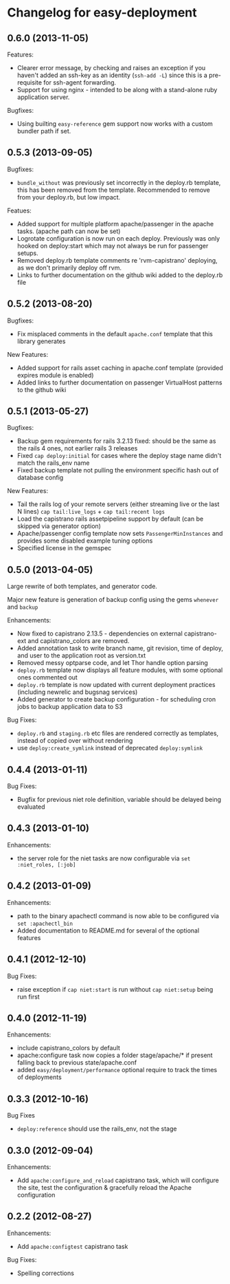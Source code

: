 # Changelog for easy-deployment

## 0.6.0 (2013-11-05)

Features:

* Clearer error message, by checking and raises an exception if you haven't added an ssh-key as an identity (`ssh-add -L`) since this is a pre-requisite for ssh-agent forwarding.
* Support for using nginx - intended to be along with a stand-alone ruby application server.

Bugfixes:

* Using builting `easy-reference` gem support now works with a custom bundler path if set.

## 0.5.3 (2013-09-05)

Bugfixes:

* `bundle_without` was previously set incorrectly in the deploy.rb template, this has been removed from the template. Recommended to remove from your deploy.rb, but low impact.

Featues:

* Added support for multiple platform apache/passenger in the apache tasks. (apache path can now be set)
* Logrotate configuration is now run on each deploy. Previously was only hooked on deploy:start which may not always be run for passenger setups.
* Removed deploy.rb template comments re 'rvm-capistrano' deploying, as we don't primarily deploy off rvm.
* Links to further documentation on the github wiki added to the deploy.rb file

## 0.5.2 (2013-08-20)

Bugfixes:

* Fix misplaced comments in the default `apache.conf` template that this library generates

New Features:

* Added support for rails asset caching in apache.conf template (provided expires module is enabled)
* Added links to further documentation on passenger VirtualHost patterns to the github wiki

## 0.5.1 (2013-05-27)

Bugfixes:

* Backup gem requirements for rails 3.2.13 fixed: should be the same as the rails 4 ones, not earlier rails 3 releases
* Fixed `cap deploy:initial` for cases where the deploy stage name didn't match the rails_env name
* Fixed backup template not pulling the environment specific hash out of database config

New Features:

* Tail the rails log of your remote servers (either streaming live or the last N lines) `cap tail:live_logs` + `cap tail:recent logs`
* Load the capistrano rails assetpipeline support by default (can be skipped via generator option)
* Apache/passenger config template now sets `PassengerMinInstances` and provides some disabled example tuning options
* Specified license in the gemspec

## 0.5.0 (2013-04-05)

Large rewrite of both templates, and generator code.

Major new feature is generation of backup config using the gems `whenever` and `backup`

Enhancements:

* Now fixed to capistrano 2.13.5 - dependencies on external capistrano-ext and capistrano_colors are removed.
* Added annotation task to write branch name, git revision, time of deploy, and user to the application root as version.txt
* Removed messy optparse code, and let Thor handle option parsing
* `deploy.rb` template now displays all feature modules, with some optional ones commented out
* `deploy.rb` template is now updated with current deployment practices (including newrelic and bugsnag services)
* Added generator to create backup configuration - for scheduling cron jobs to backup application data to S3

Bug Fixes:

* `deploy.rb` and `staging.rb` etc files are rendered correctly as templates, instead of copied over without rendering
* use `deploy:create_symlink` instead of deprecated `deploy:symlink`

## 0.4.4 (2013-01-11)

Bug Fixes:

* Bugfix for previous niet role definition, variable should be delayed being evaluated

## 0.4.3 (2013-01-10)

Enhancements:

* the server role for the niet tasks are now configurable via `set :niet_roles, [:job]`

## 0.4.2 (2013-01-09)

Enhancements:

* path to the binary apachectl command is now able to be configured via `set :apachectl_bin`
* Added documentation to README.md for several of the optional features

## 0.4.1 (2012-12-10)

Bug Fixes:

* raise exception if `cap niet:start` is run without `cap niet:setup` being run first

## 0.4.0 (2012-11-19)

Enhancements:

* include capistrano_colors by default
* apache:configure task now copies a folder stage/apache/* if present falling back to previous state/apache.conf
* added `easy/deployment/performance` optional require to track the times of deployments

## 0.3.3 (2012-10-16)

Bug Fixes

* `deploy:reference` should use the rails_env, not the stage

## 0.3.0 (2012-09-04)

Enhancements:

* Add `apache:configure_and_reload` capistrano task, which will configure the site, test the configuration & gracefully reload the Apache configuration

## 0.2.2 (2012-08-27)

Enhancements:

* Add `apache:configtest` capistrano task

Bug Fixes:

* Spelling corrections
